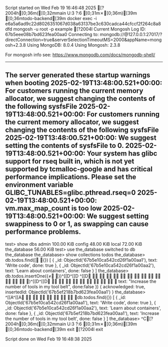 Script started on Wed Feb 19 16:46:48 2025
[?2004h[0;36m([0;32mmain U:3 ?:6 [0;31m✗[0;36m)[39m [0;36mtodo-backend[39m docker exec -i e6a5a6ad9c22d8026351067d038a63137be3c630cadca44cfccf2f264c8a8dfd mongosh -u root -p example
[?2004lCurrent Mongosh Log ID:	67b5eee08b7bd623fea00aa0
Connecting to:		mongodb://<credentials>@127.0.0.1:27017/?directConnection=true&serverSelectionTimeoutMS=2000&appName=mongosh+2.3.8
Using MongoDB:		8.0.4
Using Mongosh:		2.3.8

For mongosh info see: https://www.mongodb.com/docs/mongodb-shell/

------
   The server generated these startup warnings when booting
   2025-02-19T13:48:00.521+00:00: For customers running the current memory allocator, we suggest changing the contents of the following sysfsFile
   2025-02-19T13:48:00.521+00:00: For customers running the current memory allocator, we suggest changing the contents of the following sysfsFile
   2025-02-19T13:48:00.521+00:00: We suggest setting the contents of sysfsFile to 0.
   2025-02-19T13:48:00.521+00:00: Your system has glibc support for rseq built in, which is not yet supported by tcmalloc-google and has critical performance implications. Please set the environment variable GLIBC_TUNABLES=glibc.pthread.rseq=0
   2025-02-19T13:48:00.521+00:00: vm.max_map_count is too low
   2025-02-19T13:48:00.521+00:00: We suggest setting swappiness to 0 or 1, as swapping can cause performance problems.
------

test> show dbs
admin         100.00 KiB
config         48.00 KiB
local          72.00 KiB
the_database   56.00 KiB
test> use the_database
switched to db the_database
the_database> show collections
todos
the_database> db.todos.find([ {})
[
  {
    _id: ObjectId('67b5e10ca542cd26f1a00aa1'),
    text: 'Write code',
    done: true
  },
  {
    _id: ObjectId('67b5e10ca542cd26f1a00aa2'),
    text: 'Learn about containers',
    done: false
  }
]
the_database> db.todos.insertOne({≠ })^[[D^[[D ^[[D              )^[[D^[[D           text: "Increase the number of tools in my tool belt", done:false })
{
  acknowledged: true,
  insertedId: ObjectId('67b5ef218b7bd623fea00aa1')
}
the_database> ^[[A^[[A        db.todos.find({})
[
  {
    _id: ObjectId('67b5e10ca542cd26f1a00aa1'),
    text: 'Write code',
    done: true
  },
  {
    _id: ObjectId('67b5e10ca542cd26f1a00aa2'),
    text: 'Learn about containers',
    done: false
  },
  {
    _id: ObjectId('67b5ef218b7bd623fea00aa1'),
    text: 'Increase the number of tools in my tool belt',
    done: false
  }
]
the_database> ^C[?2004h[0;36m([0;32mmain U:3 ?:6 [0;31m✗[0;36m)[39m [0;36mtodo-backend[39m exit
[?2004lexit

Script done on Wed Feb 19 16:48:38 2025
